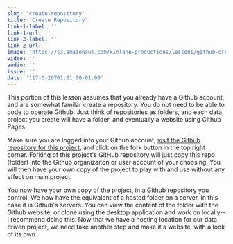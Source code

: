 ```yaml
---
slug: 'create-repository'
title: 'Create Repository'
link-1-label: ''
link-1-url: ''
link-2-label: ''
link-2-url: ''
image: 'https://s3.amazonaws.com/kinlane-productions/lessons/github-create-new-repository.png'
video: ''
audio: ''
issue: ''
date: '117-6-26T01:01:00-01:00'
---
```

This portion of this lesson assumes that you already have a Github account, and are somewhat familar create a repository. You do not need to be able to code to operate Github. Just think of repositories as folders, and each data project you create will have a folder, and eventually a website using Github Pages. 

Make sure you are logged into your Github account, [visit the Github repository for this project](https://github.com/contrafabulists-toolbox/google-sheet-to-github-website), and click on the fork button in the top right corner. Forking of this project's GitHub repository will just copy this repo (folder) into the Github organizaiton or user account of your choosing. You will then have your own copy of the project to play with and use without any effect on main project.

You now have your own copy of the project, in a Github repository you control. We now have the equivalent of a hosted folder on a server, in this case it is Github's servers. You can view the content of the folder with the Github website, or clone using the desktop application and work on locally--I recommend doing this. Now that we have a hosting location for our data driven project, we need take another step and make it a website, with a look of its own.
